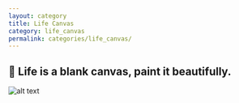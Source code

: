 ```yaml
---
layout: category
title: Life Canvas
category: life_canvas
permalink: categories/life_canvas/
---
```

## 🌱 Life is a blank canvas, paint it beautifully.

![alt text](image-2.png)
